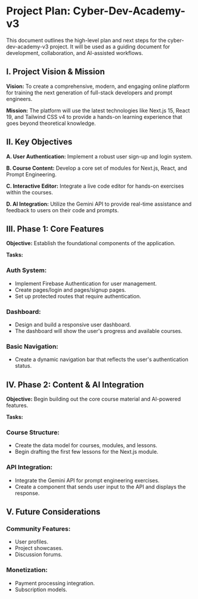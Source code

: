 # Project Plan: Cyber-Dev-Academy-v3

This document outlines the high-level plan and next steps for the cyber-dev-academy-v3 project. It will be used as a guiding document for development, collaboration, and AI-assisted workflows.

## I. Project Vision & Mission

**Vision:** To create a comprehensive, modern, and engaging online platform for training the next generation of full-stack developers and prompt engineers.

**Mission:** The platform will use the latest technologies like Next.js 15, React 19, and Tailwind CSS v4 to provide a hands-on learning experience that goes beyond theoretical knowledge.

## II. Key Objectives

**A. User Authentication:** Implement a robust user sign-up and login system.

**B. Course Content:** Develop a core set of modules for Next.js, React, and Prompt Engineering.

**C. Interactive Editor:** Integrate a live code editor for hands-on exercises within the courses.

**D. AI Integration:** Utilize the Gemini API to provide real-time assistance and feedback to users on their code and prompts.

## III. Phase 1: Core Features

**Objective:** Establish the foundational components of the application.

**Tasks:**

### Auth System:
- Implement Firebase Authentication for user management.
- Create pages/login and pages/signup pages.
- Set up protected routes that require authentication.

### Dashboard:
- Design and build a responsive user dashboard.
- The dashboard will show the user's progress and available courses.

### Basic Navigation:
- Create a dynamic navigation bar that reflects the user's authentication status.

## IV. Phase 2: Content & AI Integration

**Objective:** Begin building out the core course material and AI-powered features.

**Tasks:**

### Course Structure:
- Create the data model for courses, modules, and lessons.
- Begin drafting the first few lessons for the Next.js module.

### API Integration:
- Integrate the Gemini API for prompt engineering exercises.
- Create a component that sends user input to the API and displays the response.

## V. Future Considerations

### Community Features:
- User profiles.
- Project showcases.
- Discussion forums.

### Monetization:
- Payment processing integration.
- Subscription models.

